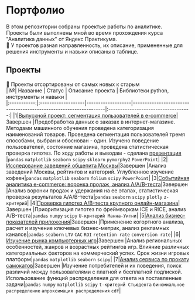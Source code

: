 # Портфолио
В этом репозитории собраны проектые работы по аналитике.  
Проекты были выполнены мной во время прохождения курса "Аналитика данных" от Яндекс Практикума.  
:paperclip: У проектов разная направленность, их описание, примененные для решения инструменты и навыки описаны в таблице.

## Проекты  
:date: Проекты отсортированы от самых новых к старым  
| №| Название | Статус | Описание проекта | Библиотеки python, инструменты и навыки |  
|:-----------:|:-------------------|-------------------|------------------------------------------------------------------|:-----------------------------------:|
|1|[Выпускной проект: сегментация пользователей в e-commerce](/Сегментация%20в%20оe-commerce/)|Завершен |Предобработка данных о заказах в интернет-магазине. Методами машинного обучения проведена категоризация наименований товаров. Проведена сегментация пользователей тремя способами, выбран и обоснован - один. Изучено поведение пользователей, состояние магазина, проведена статистическая проверка гипотез. По ходу работы и выводам - сделана [презентация](https://disk.yandex.ru/i/cVCwAYGe8dYSLw) |`pandas` `matplotlib` `seaborn`  `scipy` `sklearn` `pymorphy2` `PowerPoint`|
|2|[Исследование заведений общепита Москвы](/Исследование%20общепита%20Москвы/)|Завершен |Анализ заведений Москвы, рейтингов и категорий. Углубленное изучение кофеен|`pandas` `matplotlib` `seaborn`  `folium` `scipy` `PowerPoint`|
|3|[Событийная аналитика e-commerce: воронка продаж, анализ A/A/B-теста](/Событийная%20аналитика/)|Завершен |Анализ воронки продаж и удержания на ее этапах, статистическая проверка результатов А/А/B-теста|`pandas` `seaborn` `scipy` `plotly` `z-критерий`|
|4|[Проверка гипотез A/B-теста крупного онлайн-магазина](/А-Б%20тест/)|Завершен |Приоритизация гипотез по фреймворкам ICE и RICE, анализ A/B-теста|`pandas` `numpy` `scipy` `U-критерий Манна-Уитни`|
|5|[Анализ бизнес-показателей приложения](/Анализ%20бизнес-показателей/)|Завершен |Применение когортного анализа, расчет и изучение ключевых бизнес-метрик, анализ рекламных каналов|`pandas` `seaborn` `LTV` `CAC` `ROI` `retention rate` `conversion rate`|
|6|[Изучение рынка компьютерных игр](/Анализ%20рынка%20компьютерных%20игр/)|Завершен |Анализ региональных особенностей, жанров и возрастных рейтингов игр. Влияние различных категориальных факторов на коммерческий успех. Срок жизни игровых платформ|`pandas` `matplotlib` `seaborn` `scipy`|
|7|[Анализ сервиса по прокату самокатов](/Анализ%20проката%20самокатов/)|Завершен |Изучение потребителей и их поведения, поиск различий между пользователями с платной и бесплатной подпиской. Использование функций распределения для ответа на поставленные задачи|`pandas` `numpy` `matplotlib` `scipy` `t-критерий Стьюдента` `биномиальное распределение` `апроксимация распределения` `cdf`|
